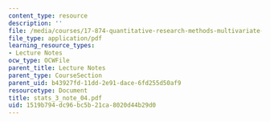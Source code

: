 ```yaml
---
content_type: resource
description: ''
file: /media/courses/17-874-quantitative-research-methods-multivariate-spring-2004/1519b794dc96bc5b21ca8020d44b29d0_stats_3_note_04.pdf
file_type: application/pdf
learning_resource_types:
- Lecture Notes
ocw_type: OCWFile
parent_title: Lecture Notes
parent_type: CourseSection
parent_uid: b43927fd-11dd-2e91-dace-6fd255d50af9
resourcetype: Document
title: stats_3_note_04.pdf
uid: 1519b794-dc96-bc5b-21ca-8020d44b29d0
---
```

